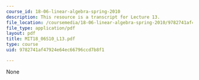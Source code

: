 ```yaml
---
course_id: 18-06-linear-algebra-spring-2010
description: This resource is a transcript for Lecture 13.
file_location: /coursemedia/18-06-linear-algebra-spring-2010/9782741af47924e64ec66796ccd7b8f1_MIT18_06S10_L13.pdf
file_type: application/pdf
layout: pdf
title: MIT18_06S10_L13.pdf
type: course
uid: 9782741af47924e64ec66796ccd7b8f1

---
```

None